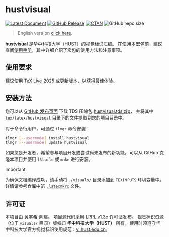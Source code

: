 # hustvisual

[![Latest Document](https://img.shields.io/github/v/release/hust-latex/hustvisual?label=Docs)](https://github.com/hust-latex/hustvisual/releases/latest/download/hustvisual.pdf)
[![GitHub Release](https://img.shields.io/github/v/release/hust-latex/hustvisual?label=Release)](https://github.com/hust-latex/hustvisual/releases/latest)
[![CTAN](https://img.shields.io/ctan/v/hustvisual?label=CTAN)](https://www.ctan.org/pkg/hustvisual)
![GitHub repo size](https://img.shields.io/github/repo-size/hust-latex/hustvisual)

> English version [click here](https://github.com/hust-latex/hustvisual/blob/master/README.md).

**hustvisual** 是华中科技大学（HUST）的视觉标识汇编。
在使用本宏包前，建议查阅[使用手册](https://github.com/hust-latex/hustvisual/releases/latest/download/hustvisual.pdf)，其中详细介绍了宏包的使用方法和注意事项。

## 使用要求

建议使用 [TeX Live 2025](https://www.tug.org/texlive/) 或更新版本，以获得最佳体验。

## 安装方法

您可以从 [GitHub 发布页面](https://github.com/hust-latex/hustvisual/releases/latest) 下载 TDS 压缩包 [hustvisual.tds.zip](https://github.com/hust-latex/hustvisual/releases/latest/download/hustvisual.tds.zip)，
并将其中 `tex/latex/hustvisual` 目录下的文件提取到您的项目目录中。

对于命令行用户，可通过 `tlmgr` 命令安装：

```bash
tlmgr [--usermode] install hustvisual
tlmgr [--usermode] update hustvisual
```

如果您是开发者，希望参与项目开发或尝试尚未发布的新功能，可以从 GitHub 克隆本项目并使用 `l3build` 或 `make` 进行安装。

> [!IMPORTANT]
> 为确保文档编译成功，请手动将 `./visuals/` 目录添加到 `TEXINPUTS` 环境变量中。
> 详情请参考仓库中的 [`.latexmkrc`](https://github.com/hust-latex/hustvisual/blob/main/.latexmkrc) 文件。

## 许可证

本项目由 [黄宇希](https://github.com/huangyxi) 创建。
项目源代码采用 [LPPL v1.3c](https://www.latex-project.org/lppl/lppl-1-3c/) 许可证发布。
视觉标识资源（位于 `visuals/` 目录）版权归 **华中科技大学（HUST）** 所有，使用时须遵守华中科技大学官方视觉标识使用规范：[vi.hust.edu.cn](https://vi.hust.edu.cn/)。
